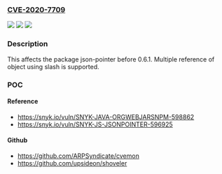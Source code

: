 ### [CVE-2020-7709](https://cve.mitre.org/cgi-bin/cvename.cgi?name=CVE-2020-7709)
![](https://img.shields.io/static/v1?label=Product&message=json-pointer&color=blue)
![](https://img.shields.io/static/v1?label=Version&message=%3C%200.6.1%20&color=brighgreen)
![](https://img.shields.io/static/v1?label=Vulnerability&message=Prototype%20Pollution&color=brighgreen)

### Description

This affects the package json-pointer before 0.6.1. Multiple reference of object using slash is supported.

### POC

#### Reference
- https://snyk.io/vuln/SNYK-JAVA-ORGWEBJARSNPM-598862
- https://snyk.io/vuln/SNYK-JS-JSONPOINTER-596925

#### Github
- https://github.com/ARPSyndicate/cvemon
- https://github.com/upsideon/shoveler

